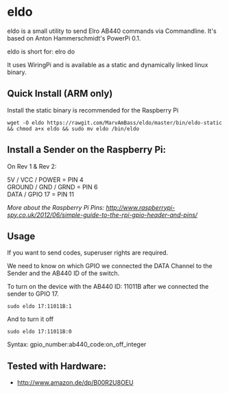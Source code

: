 # eldo
eldo is a small utility to send Elro AB440 commands via Commandline. It's based on Anton Hammerschmidt's PowerPi 0.1.

eldo is short for: elro do

It uses WiringPi and is available as a static and dynamically linked linux binary.

## Quick Install (ARM only)

Install the static binary is recommended for the Raspberry Pi

    wget -O eldo https://rawgit.com/MarvAmBass/eldo/master/bin/eldo-static && chmod a+x eldo && sudo mv eldo /bin/eldo
  
## Install a Sender on the Raspberry Pi:

On Rev 1 & Rev 2:

5V / VCC / POWER    = PIN 4  
GROUND / GND / GRND = PIN 6  
DATA / GPIO 17      = PIN 11  

_More about the Raspberry Pi Pins: http://www.raspberrypi-spy.co.uk/2012/06/simple-guide-to-the-rpi-gpio-header-and-pins/_
  
## Usage

If you want to send codes, superuser rights are required.

We need to know on which GPIO we connected the DATA Channel to the Sender and the AB440 ID of the switch.

To turn on the device with the AB440 ID: 11011B after we connected the sender to GPIO 17.

    sudo eldo 17:11011B:1
    
And to turn it off
    
    sudo eldo 17:11011B:0
    
Syntax:   gpio_number:ab440_code:on_off_integer
    
## Tested with Hardware:

* http://www.amazon.de/dp/B00R2U8OEU
